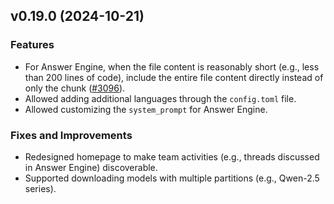 ## v0.19.0 (2024-10-21)

### Features

* For Answer Engine, when the file content is reasonably short (e.g., less than 200 lines of code), include the entire file content directly instead of only the chunk ([#3096](https://github.com/TabbyML/tabby/issues/3096)).
* Allowed adding additional languages through the `config.toml` file.
* Allowed customizing the `system_prompt` for Answer Engine.

### Fixes and Improvements

* Redesigned homepage to make team activities (e.g., threads discussed in Answer Engine) discoverable.
* Supported downloading models with multiple partitions (e.g., Qwen-2.5 series).
